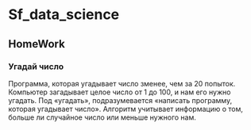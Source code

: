 # Sf_data_science
## HomeWork
### Угадай число
Программа, которая угадывает число зменее, чем за 20 попыток.
Компьютер загадывает целое число от 1 до 100, и нам его нужно угадать. Под «угадать», подразумевается «написать программу, которая угадывает число».
Алгоритм учитывает информацию о том, больше ли случайное число или меньше нужного нам.
